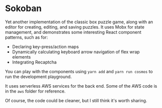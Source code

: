# Sokoban

Yet another implementation of the classic box puzzle game, along with an editor for creating, editing, and saving puzzles. It uses Mobx for state management, and demonstrates some interesting React component patterns, such as for:
- Declaring key-press/action maps
- Dynamically calculating keyboard arrow navigation of flex wrap elements
- Integrating Recaptcha

You can play with the components using `yarn add` and `yarn run cosmos` to run the development playground.

It uses serverless AWS services for the back end. Some of the AWS code is in the `aws` folder for reference.

Of course, the code could be cleaner, but I still think it's worth sharing.
